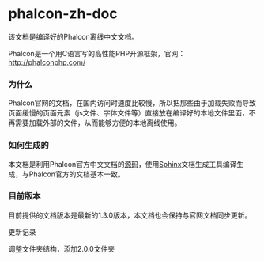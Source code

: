 # phalcon-zh-doc
该文档是编译好的Phalcon离线中文文档。

Phalcon是一个用C语言写的高性能PHP开源框架，官网：http://phalconphp.com/


### 为什么
Phalcon官网的文档，在国内访问时速度比较慢，所以把那些由于加载失败而导致页面缓慢的页面元素（js文件、字体文件等）直接放在编译好的本地文件里面，不再需要加载外部的文件，从而能够方便的本地离线使用。

### 如何生成的
本文档是利用Phalcon官方中文文档的[源码](https://github.com/phalcon/docs)，使用[Sphinx](http://sphinx-doc.org/)文档生成工具编译生成，与Phalcon官方的文档基本一致。

### 目前版本
目前提供的文档版本是最新的1.3.0版本，本文档也会保持与官网文档同步更新。

更新记录

调整文件夹结构，添加2.0.0文件夹
